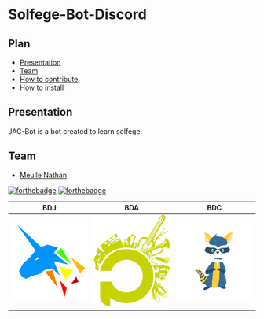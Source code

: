 # Solfege-Bot-Discord

## Plan
- [Presentation](#Presentation)
- [Team](#Team)
- [How to contribute](#How-to-contribute)
- [How to install](#How-to-install)


## Presentation
JAC-Bot is a bot created to learn solfege.

## Team
- [Meulle Nathan](https://github.com/NathanMeulle)



[![forthebadge](https://forthebadge.com/images/badges/made-with-python.svg)](https://forthebadge.com)
[![forthebadge](https://forthebadge.com/images/badges/built-with-love.svg)](https://forthebadge.com)

| BDJ | BDA | BDC |
| --- | --- | --- |
| <img src="https://github.com/NathanMeulle/Solfege-Bot-Discord/blob/main/images/bdj-logo.png" width="200"> | <img src="https://github.com/NathanMeulle/Solfege-Bot-Discord/blob/main/images/Logo_BDA_Polytech_Nice_Sophia_VERT%20copie.png" width="200"> | <img src="https://github.com/NathanMeulle/Solfege-Bot-Discord/blob/main/images/coddy-python.png" width="200"> |

